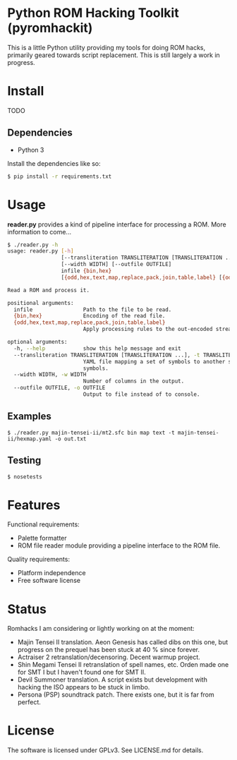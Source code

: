 Python ROM Hacking Toolkit (pyromhackit)
=========================================
This is a little Python utility providing my tools for doing ROM hacks, primarily geared towards
script replacement. This is still largely a work in progress.

# Install
TODO

## Dependencies
* Python 3

Install the dependencies like so:
```bash
$ pip install -r requirements.txt
```

# Usage
**reader.py** provides a kind of pipeline interface for processing a ROM. More information to come...
```bash
$ ./reader.py -h
usage: reader.py [-h]
                 [--transliteration TRANSLITERATION [TRANSLITERATION ...]]
                 [--width WIDTH] [--outfile OUTFILE]
                 infile {bin,hex}
                 [{odd,hex,text,map,replace,pack,join,table,label} [{odd,hex,text,map,replace,pack,join,table,label} ...]]

Read a ROM and process it.

positional arguments:
  infile                Path to the file to be read.
  {bin,hex}             Encoding of the read file.
  {odd,hex,text,map,replace,pack,join,table,label}
                        Apply processing rules to the out-encoded stream.

optional arguments:
  -h, --help            show this help message and exit
  --transliteration TRANSLITERATION [TRANSLITERATION ...], -t TRANSLITERATION [TRANSLITERATION ...]
                        YAML file mapping a set of symbols to another set of
                        symbols.
  --width WIDTH, -w WIDTH
                        Number of columns in the output.
  --outfile OUTFILE, -o OUTFILE
                        Output to file instead of to console.
```

## Examples
```
$ ./reader.py majin-tensei-ii/mt2.sfc bin map text -t majin-tensei-ii/hexmap.yaml -o out.txt
```

## Testing
```bash
$ nosetests
```

Features
========
Functional requirements:
* Palette formatter
* ROM file reader module providing a pipeline interface to the ROM file.

Quality requirements:
* Platform independence
* Free software license

Status
======
Romhacks I am considering or lightly working on at the moment:
* Majin Tensei II translation. Aeon Genesis has called dibs on this one, but progress on the prequel
has been stuck at 40 % since forever.
* Actraiser 2 retranslation/decensoring. Decent warmup project.
* Shin Megami Tensei II retranslation of spell names, etc. Orden made one for SMT I but I haven't
found one for SMT II.
* Devil Summoner translation. A script exists but development with hacking the ISO appears to be
stuck in limbo.
* Persona (PSP) soundtrack patch. There exists one, but it is far from perfect.

# License
The software is licensed under GPLv3. See LICENSE.md for details.
